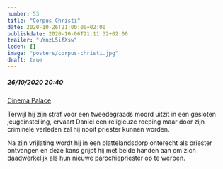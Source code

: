 ```yaml
---
number: 53
title: "Corpus Christi"
date: 2020-10-26T21:00:00+02:00
publishdate: 2020-10-06T21:11:32+02:00
trailer: "uYnzL5ifXsw"
leden: [] 
image: "posters/corpus-christi.jpg"
draft: true
---
```


##### 26/10/2020 20:40

[Cinema Palace](https://cinema-palace.be/nl/film/corpus-christi)

Terwijl hij zijn straf voor een tweedegraads moord uitzit in een gesloten
jeugdinstelling, ervaart Daniel een religieuze roeping maar door zijn criminele
verleden zal hij nooit priester kunnen worden.
<!--more-->
Na zijn vrijlating wordt hij in een plattelandsdorp onterecht als priester
ontvangen en deze kans grijpt hij met beide handen aan om zich daadwerkelijk
als hun nieuwe parochiepriester op te werpen.
